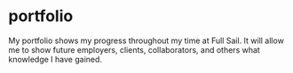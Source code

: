 # portfolio

My portfolio shows my progress throughout my time at Full Sail.  It will allow me to show future employers, clients, collaborators, and others what knowledge I have gained.    